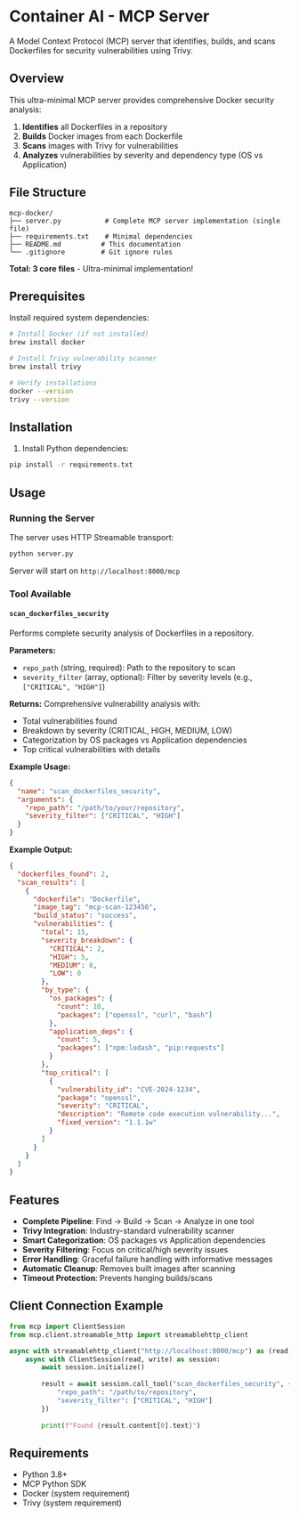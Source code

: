 # Container AI - MCP Server

A Model Context Protocol (MCP) server that identifies, builds, and scans Dockerfiles for security vulnerabilities using Trivy.

## Overview

This ultra-minimal MCP server provides comprehensive Docker security analysis:

1. **Identifies** all Dockerfiles in a repository
2. **Builds** Docker images from each Dockerfile  
3. **Scans** images with Trivy for vulnerabilities
4. **Analyzes** vulnerabilities by severity and dependency type (OS vs Application)

## File Structure

```
mcp-docker/
├── server.py           # Complete MCP server implementation (single file)
├── requirements.txt    # Minimal dependencies
├── README.md          # This documentation
└── .gitignore         # Git ignore rules
```

**Total: 3 core files** - Ultra-minimal implementation!

## Prerequisites

Install required system dependencies:

```bash
# Install Docker (if not installed)
brew install docker

# Install Trivy vulnerability scanner
brew install trivy

# Verify installations
docker --version
trivy --version
```

## Installation

1. Install Python dependencies:
```bash
pip install -r requirements.txt
```

## Usage

### Running the Server

The server uses HTTP Streamable transport:

```bash
python server.py
```

Server will start on `http://localhost:8000/mcp`

### Tool Available

#### `scan_dockerfiles_security`

Performs complete security analysis of Dockerfiles in a repository.

**Parameters:**
- `repo_path` (string, required): Path to the repository to scan
- `severity_filter` (array, optional): Filter by severity levels (e.g., `["CRITICAL", "HIGH"]`)

**Returns:**
Comprehensive vulnerability analysis with:
- Total vulnerabilities found
- Breakdown by severity (CRITICAL, HIGH, MEDIUM, LOW)
- Categorization by OS packages vs Application dependencies
- Top critical vulnerabilities with details

**Example Usage:**
```json
{
  "name": "scan_dockerfiles_security",
  "arguments": {
    "repo_path": "/path/to/your/repository",
    "severity_filter": ["CRITICAL", "HIGH"]
  }
}
```

**Example Output:**
```json
{
  "dockerfiles_found": 2,
  "scan_results": [
    {
      "dockerfile": "Dockerfile",
      "image_tag": "mcp-scan-123456",
      "build_status": "success",
      "vulnerabilities": {
        "total": 15,
        "severity_breakdown": {
          "CRITICAL": 2,
          "HIGH": 5,
          "MEDIUM": 8,
          "LOW": 0
        },
        "by_type": {
          "os_packages": {
            "count": 10,
            "packages": ["openssl", "curl", "bash"]
          },
          "application_deps": {
            "count": 5,
            "packages": ["npm:lodash", "pip:requests"]
          }
        },
        "top_critical": [
          {
            "vulnerability_id": "CVE-2024-1234",
            "package": "openssl",
            "severity": "CRITICAL",
            "description": "Remote code execution vulnerability...",
            "fixed_version": "1.1.1w"
          }
        ]
      }
    }
  ]
}
```

## Features

- **Complete Pipeline**: Find → Build → Scan → Analyze in one tool
- **Trivy Integration**: Industry-standard vulnerability scanner
- **Smart Categorization**: OS packages vs Application dependencies
- **Severity Filtering**: Focus on critical/high severity issues
- **Error Handling**: Graceful failure handling with informative messages
- **Automatic Cleanup**: Removes built images after scanning
- **Timeout Protection**: Prevents hanging builds/scans

## Client Connection Example

```python
from mcp import ClientSession
from mcp.client.streamable_http import streamablehttp_client

async with streamablehttp_client("http://localhost:8000/mcp") as (read, write, _):
    async with ClientSession(read, write) as session:
        await session.initialize()
        
        result = await session.call_tool("scan_dockerfiles_security", {
            "repo_path": "/path/to/repository",
            "severity_filter": ["CRITICAL", "HIGH"]
        })
        
        print(f"Found {result.content[0].text}")
```

## Requirements

- Python 3.8+
- MCP Python SDK
- Docker (system requirement)
- Trivy (system requirement)

